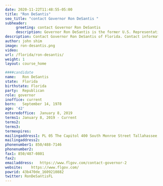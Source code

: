```yaml
---
date: 2020-11-22T11:48:55-05:00
title: "Ron DeSantis"
seo_title: "contact Governor Ron DeSantis "
subheader:
     greeting: contact Governor Ron DeSantis 
     description: Governor Ron DeSantis is the former U.S. Representative for Florida’s Sixth District. A native Floridian with blue-collar roots, Ron worked his way through Yale University, where he graduated with honors and was the captain of the varsity baseball team. He also graduated with honors from Harvard Law School. While at Harvard, he earned a commission in the U.S. Navy as a JAG officer. After active-duty service, Ron served as a federal prosecutor. He was first elected to Congress in 2012.
description: Contact Governor Ron DeSantis of Florida. Contact information for Ron DeSantis includes his email address, phone number, and mailing address.
author: john shim
image: ron-desantis.png
video:
url: /florida/ron-desantis/
weight: 1
layout: course_home

####candidate
name:	Ron DeSantis
state:	Florida
birthstate: Florida
party:	Republican
role: governor
inoffice: current
born:	September 14, 1978
age: '42'
enteredoffice:	January 8, 2019 
terms1: January 8, 2019 - Current
terms2: 
terms3: 
termexpires:	
mailingaddress1: PL 05 The Capitol 400 South Monroe Street Tallahassee, FL 32399-0001
mailingaddress2:		
phonenumber1: 850/488-7146
phonenumber2:	
fax1: 850/487-0801
fax2: 
emailaddress:	https://www.flgov.com/contact-governor-2
website:	https://www.flgov.com/
powrid: 43b470de_1609210882
twitter: RonDeSantisFL
---
```




